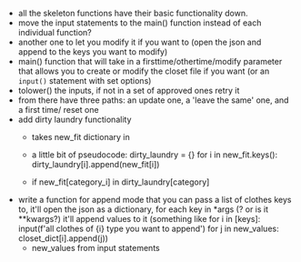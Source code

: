  - all the skeleton functions have their basic functionality down.
 - move the input statements to the main() function instead of each individual function?
 - another one to let you modify it if you want to (open the json and append to the keys
you want to modify)
 - main() function that will take in a firsttime/othertime/modify parameter that allows
you to create or modify the closet file if you want (or an `input()` statement with set
options)
 - tolower() the inputs, if not in a set of approved ones retry it
 - from there have three paths: an update one, a 'leave the same' one, and a first time/
reset one
 - add dirty laundry functionality
    - takes new_fit dictionary in
    - a little bit of pseudocode:
      dirty_laundry = {}
      for i in new_fit.keys():
        dirty_laundry[i].append(new_fit[i])
      

    - if new_fit[category_i] in dirty_laundry[category]
 - write a function for append mode that you can pass a list of clothes keys to, it'll
open the json as a dictionary, for each key in *args (? or is it **kwargs?) it'll append
values to it (something like
            for i in [keys]:
                input(f'all clothes of {i} type you want to append')
                for j in new_values: closet_dict[i].append(j))
    - new_values from input statements
